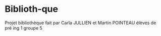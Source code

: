 # Biblioth-que
Projet bibliothèque fait par Carla JULLIEN et Martin POINTEAU élèves de pré ing 1 groupe 5
